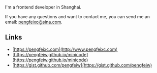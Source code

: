 I'm a frontend developer in Shanghai.

If you have any questions and want to contact me, you can send me an email: <a href="mailto:pengfeixc@sina.com">pengfeixc@sina.com</a>.

## Links

-  [https://pengfeixc.com](http://www.pengfeixc.com)
-  [https://pengfeiw.github.io/minicode](https://pengfeiw.github.io/minicode)
-  [https://gist.github.com/pengfeiw](https://gist.github.com/pengfeiw)
